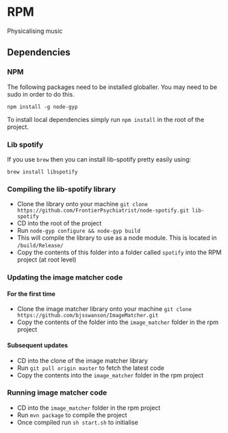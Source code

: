 # RPM

Physicalising music

## Dependencies

### NPM
The following packages need to be installed globaller. You may need to be sudo in order to do this.

`npm install -g node-gyp`

To install local dependencies simply run `npm install` in the root of the project.

### Lib spotify
If you use `brew` then you can install lib-spotify pretty easily using:

`brew install libspotify`

### Compiling the lib-spotify library
* Clone the library onto your machine
`git clone https://github.com/FrontierPsychiatrist/node-spotify.git lib-spotify`
* CD into the root of the project
* Run `node-gyp configure && node-gyp build`
* This will compile the library to use as a node module. This is located in `/build/Release/`
* Copy the contents of this folder into a folder called `spotify` into the RPM project (at root level)

### Updating the image matcher code

#### For the first time
* Clone the image matcher library onto your machine
`git clone https://github.com/bjsswanson/ImageMatcher.git`
* Copy the contents of the folder into the `image_matcher` folder in the rpm project

#### Subsequent updates
* CD into the clone of the image matcher library
* Run `git pull origin master` to fetch the latest code
* Copy the contents into the `image_matcher` folder in the rpm project

### Running image matcher code
* CD into the `image_matcher` folder in the rpm project
* Run `mvn package` to compile the project
* Once compiled run `sh start.sh` to initialise
